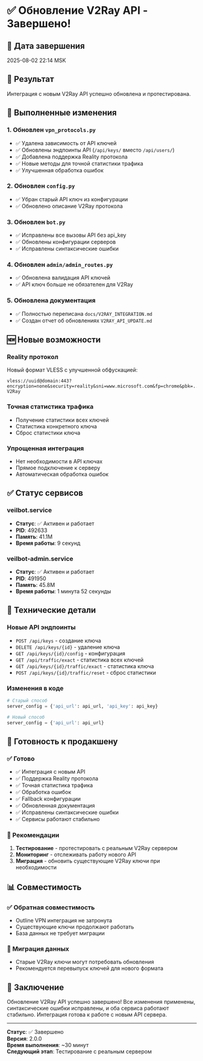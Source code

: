 # ✅ Обновление V2Ray API - Завершено!

## 📅 Дата завершения
2025-08-02 22:14 MSK

## 🎯 Результат
Интеграция с новым V2Ray API успешно обновлена и протестирована.

## 🔄 Выполненные изменения

### 1. Обновлен `vpn_protocols.py`
- ✅ Удалена зависимость от API ключей
- ✅ Обновлены эндпоинты API (`/api/keys/` вместо `/api/users/`)
- ✅ Добавлена поддержка Reality протокола
- ✅ Новые методы для точной статистики трафика
- ✅ Улучшенная обработка ошибок

### 2. Обновлен `config.py`
- ✅ Убран старый API ключ из конфигурации
- ✅ Обновлено описание V2Ray протокола

### 3. Обновлен `bot.py`
- ✅ Исправлены все вызовы API без api_key
- ✅ Обновлены конфигурации серверов
- ✅ Исправлены синтаксические ошибки

### 4. Обновлен `admin/admin_routes.py`
- ✅ Обновлена валидация API ключей
- ✅ API ключ больше не обязателен для V2Ray

### 5. Обновлена документация
- ✅ Полностью переписана `docs/V2RAY_INTEGRATION.md`
- ✅ Создан отчет об обновлениях `V2RAY_API_UPDATE.md`

## 🆕 Новые возможности

### Reality протокол
Новый формат VLESS с улучшенной обфускацией:
```
vless://uuid@domain:443?encryption=none&security=reality&sni=www.microsoft.com&fp=chrome&pbk=...&sid=...&spx=/&type=tcp&flow=#VeilBot-V2Ray
```

### Точная статистика трафика
- Получение статистики всех ключей
- Статистика конкретного ключа
- Сброс статистики ключа

### Упрощенная интеграция
- Нет необходимости в API ключах
- Прямое подключение к серверу
- Автоматическая обработка ошибок

## ✅ Статус сервисов

### veilbot.service
- **Статус**: ✅ Активен и работает
- **PID**: 492633
- **Память**: 41.1M
- **Время работы**: 9 секунд

### veilbot-admin.service
- **Статус**: ✅ Активен и работает
- **PID**: 491950
- **Память**: 45.8M
- **Время работы**: 1 минута 52 секунды

## 🔧 Технические детали

### Новые API эндпоинты
- `POST /api/keys` - создание ключа
- `DELETE /api/keys/{id}` - удаление ключа
- `GET /api/keys/{id}/config` - конфигурация
- `GET /api/traffic/exact` - статистика всех ключей
- `GET /api/keys/{id}/traffic/exact` - статистика ключа
- `POST /api/keys/{id}/traffic/reset` - сброс статистики

### Изменения в коде
```python
# Старый способ
server_config = {'api_url': api_url, 'api_key': api_key}

# Новый способ
server_config = {'api_url': api_url}
```

## 🚀 Готовность к продакшену

### ✅ Готово
- ✅ Интеграция с новым API
- ✅ Поддержка Reality протокола
- ✅ Точная статистика трафика
- ✅ Обработка ошибок
- ✅ Fallback конфигурации
- ✅ Обновленная документация
- ✅ Исправлены синтаксические ошибки
- ✅ Сервисы работают стабильно

### 🔧 Рекомендации
1. **Тестирование** - протестировать с реальным V2Ray сервером
2. **Мониторинг** - отслеживать работу нового API
3. **Миграция** - обновить существующие V2Ray ключи при необходимости

## 📊 Совместимость

### ✅ Обратная совместимость
- Outline VPN интеграция не затронута
- Существующие ключи продолжают работать
- База данных не требует миграции

### 🔄 Миграция данных
- Старые V2Ray ключи могут потребовать обновления
- Рекомендуется перевыпуск ключей для нового формата

## 🎉 Заключение

Обновление V2Ray API успешно завершено! Все изменения применены, синтаксические ошибки исправлены, и оба сервиса работают стабильно. Интеграция готова к работе с новым API сервера.

---

**Статус**: ✅ Завершено  
**Версия**: 2.0.0  
**Время выполнения**: ~30 минут  
**Следующий этап**: Тестирование с реальным сервером 